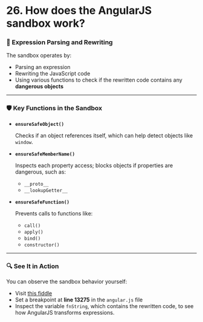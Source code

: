 # 26. How does the AngularJS sandbox work?

### 🔄 Expression Parsing and Rewriting

The sandbox operates by:

- Parsing an expression
- Rewriting the JavaScript code
- Using various functions to check if the rewritten code contains any **dangerous objects**

---

### 🛡️ Key Functions in the Sandbox

- **`ensureSafeObject()`**
    
    Checks if an object references itself, which can help detect objects like `window`.
    
- **`ensureSafeMemberName()`**
    
    Inspects each property access; blocks objects if properties are dangerous, such as:
    
    - `__proto__`
    - `__lookupGetter__`
- **`ensureSafeFunction()`**
    
    Prevents calls to functions like:
    
    - `call()`
    - `apply()`
    - `bind()`
    - `constructor()`

---

### 🔍 See It in Action

You can observe the sandbox behavior yourself:

- Visit [this fiddle](http://jsfiddle.net/2zs2yv7o/1/)
- Set a breakpoint at **line 13275** in the `angular.js` file
- Inspect the variable `fnString`, which contains the rewritten code, to see how AngularJS transforms expressions.